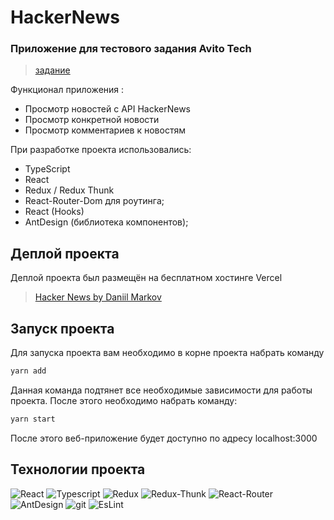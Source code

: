 # HackerNews

### Приложение для тестового задания Avito Tech

> [задание](https://github.com/avito-tech/internship_frontend_2022)

Функционал приложения :

-   Просмотр новостей с API HackerNews
-   Просмотр конкретной новости
-   Просмотр комментариев к новостям

При разработке проекта использовались:

-   TypeScript
-   React
-   Redux / Redux Thunk
-   React-Router-Dom для роутинга;
-   React (Hooks)
-   AntDesign (библиотека компонентов);

## Деплой проекта

Деплой проекта был размещён на бесплатном хостинге Vercel

> [Hacker News by Daniil Markov](https://hacker-news-mauve.vercel.app/)

## Запуск проекта

Для запуска проекта вам необходимо в корне проекта набрать команду

```javascript
yarn add
```

Данная команда подтянет все необходимые зависимости для работы проекта.
После этого необходимо набрать команду:

```javascript
yarn start
```

После этого веб-приложение будет доступно по адресу localhost:3000

## Технологии проекта

<p>
  <img alt="React" src="https://img.shields.io/badge/-React-45b8d8?style=for-the-badge&logo=react&logoColor=white" />
  <img alt="Typescript" src="https://img.shields.io/badge/-Typescript-317ac5?style=for-the-badge&logo=typescript&logoColor=white" />
  <img alt="Redux" src="https://img.shields.io/badge/-Redux-430098?style=for-the-badge&logo=redux&logoColor=white" />
  <img alt="Redux-Thunk" src="https://img.shields.io/badge/-Redux_Thunk-white?style=for-the-badge&logo=Redux&logoColor=430098" />
    <img alt="React-Router" src="https://img.shields.io/badge/-React_Router-black?style=for-the-badge&logo=react-router&logoColor=orange" />
  <img alt="AntDesign" src="https://img.shields.io/badge/-AntDesign-18b4ec?style=for-the-badge&logo=antdesign&logoColor=white" />
  <img alt="git" src="https://img.shields.io/badge/-Git-F05032?style=for-the-badge&logo=git&logoColor=white" />
    <img alt="EsLint" src="https://img.shields.io/badge/-EsLint-blue?style=for-the-badge&logo=EsLint&logoColor=white" />
  
  </p>
